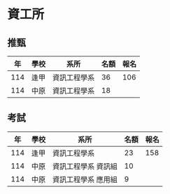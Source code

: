# 資工所


## 推甄
|年|學校|系所|名額|報名|
|---|---|---|---|---|
|114|逢甲|資訊工程學系|36|106|
|114|中原|資訊工程學系|18||


## 考試
|年|學校|系所|名額|報名|
|---|---|---|---|---|  
|114|逢甲|資訊工程學系|23|158|
|114|中原|資訊工程學系 資訊組|10||
|114|中原|資訊工程學系 應用組|9||
